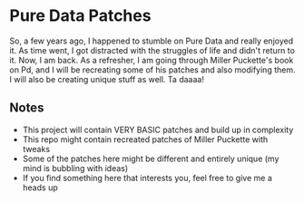 # Pure Data Patches
So, a few years ago, I happened to stumble on Pure Data and really enjoyed it. As time went, I got distracted with the struggles of life and didn't return to it. Now, I am back. As a refresher, I am going through Miller Puckette's book on Pd, and I will be recreating some of his patches and also modifying them. I will also be creating unique stuff as well. Ta daaaa!

## Notes
- This project will contain VERY BASIC patches and build up in complexity
- This repo might contain recreated patches of Miller Puckette with tweaks
- Some of the patches here might be different and entirely unique (my mind is bubbling with ideas)
- If you find something here that interests you, feel free to give me a heads up

